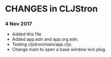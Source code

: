 # CHANGES in CLJStron

### 4 Nov 2017
  * Added this file.
  * Added app.edn and app.org.edn.
  * Testing cljstron/main/app.cljs.
  * Change main to open a base window w/o plug.
